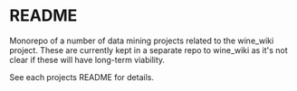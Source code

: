 # README

Monorepo of a number of data mining projects related to the wine_wiki project. These are currently kept in a separate repo to wine_wiki as it's not clear if these will have long-term viability.

See each projects README for details.
